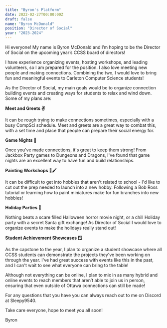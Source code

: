 ```yaml
---
title: "Byron's Platform"
date: 2022-02-27T00:00:00Z
draft: false
name: "Byron McDonald"
position: "Director of Social"
year: "2023-2024"
---
```


Hi everyone! My name is Byron McDonald and I’m hoping to be the Director of Social on the upcoming year’s CCSS board of directors!

I have experience organizing events, hosting workshops, and leading volunteers, so I am prepared for the position. I also love meeting new people and making connections. Combining the two, I would love to bring fun and meaningful events to Carleton Computer Science students!

As the Director of Social, my main goals would be to organize connection building events and creating ways for students to relax and wind down. Some of my plans are:

**Meet and Greets ✌️**

It can be rough trying to make connections sometimes, especially with a busy CompSci schedule. Meet and greets are a great way to combat this, with a set time and place that people can prepare their social energy for.

**Game Nights 🐉**

Once you've made connections, it's great to keep them strong! From Jackbox Party games to Dungeons and Dragons, I've found that game nights are an excellent way to have fun and build relationships.

**Painting Workshops 🎨🖌**

It can be difficult to get into hobbies that aren't related to school - I'd like to cut out the prep needed to launch into a new hobby. Following a Bob Ross tutorial or learning how to paint miniatures make for fun branches into new hobbies!

**Holiday Parties 🎃**

Nothing beats a scare filled Halloween horror movie night, or a chill Holiday party with a secret Santa gift exchange! As Director of Social I would love to organize events to make the holidays really stand out!

**Student Achievement Showcases 🪟**

As the capstone to the year, I plan to organize a student showcase where all CCSS students can demonstrate the projects they've been working on through the year. I've had great success with events like this in the past, and I can't wait to see what everyone can bring to the table!

Although not everything can be online, I plan to mix in as many hybrid and online events to reach members that aren’t able to join us in person, ensuring that even outside of Ottawa connections can still be made!

For any questions that you have you can always reach out to me on Discord at Sleepy9540.

Take care everyone, hope to meet you all soon!

Byron
